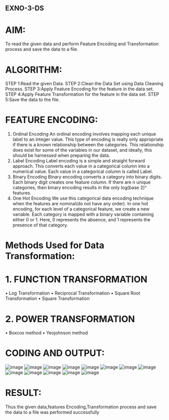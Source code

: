 ## EXNO-3-DS

# AIM:
To read the given data and perform Feature Encoding and Transformation process and save the data to a file.

# ALGORITHM:
STEP 1:Read the given Data.
STEP 2:Clean the Data Set using Data Cleaning Process.
STEP 3:Apply Feature Encoding for the feature in the data set.
STEP 4:Apply Feature Transformation for the feature in the data set.
STEP 5:Save the data to the file.

# FEATURE ENCODING:
1. Ordinal Encoding
An ordinal encoding involves mapping each unique label to an integer value. This type of encoding is really only appropriate if there is a known relationship between the categories. This relationship does exist for some of the variables in our dataset, and ideally, this should be harnessed when preparing the data.
2. Label Encoding
Label encoding is a simple and straight forward approach. This converts each value in a categorical column into a numerical value. Each value in a categorical column is called Label.
3. Binary Encoding
Binary encoding converts a category into binary digits. Each binary digit creates one feature column. If there are n unique categories, then binary encoding results in the only log(base 2)ⁿ features.
4. One Hot Encoding
We use this categorical data encoding technique when the features are nominal(do not have any order). In one hot encoding, for each level of a categorical feature, we create a new variable. Each category is mapped with a binary variable containing either 0 or 1. Here, 0 represents the absence, and 1 represents the presence of that category.

# Methods Used for Data Transformation:
  # 1. FUNCTION TRANSFORMATION
• Log Transformation
• Reciprocal Transformation
• Square Root Transformation
• Square Transformation
  # 2. POWER TRANSFORMATION
• Boxcox method
• Yeojohnson method

# CODING AND OUTPUT:
![image](https://github.com/user-attachments/assets/29b638f8-951e-4ee4-ac06-ae7e3a59b423)
![image](https://github.com/user-attachments/assets/6faa46f8-00e0-44a2-a2db-978d98ddd5e3)
![image](https://github.com/user-attachments/assets/4cf6480e-2817-4438-a225-9002c644c7c7)
![image](https://github.com/user-attachments/assets/e456e69f-da13-40c1-a784-34c733fabbed)
![image](https://github.com/user-attachments/assets/f44f3b72-954f-464d-808b-4cca33268dbb)
![image](https://github.com/user-attachments/assets/31499fca-644e-43d1-8281-a485aaad2752)
![image](https://github.com/user-attachments/assets/062914a7-cab5-49e0-90e4-3653d28bd17e)
![image](https://github.com/user-attachments/assets/04d87f65-1076-4e10-b51b-e00804637f8f)
![image](https://github.com/user-attachments/assets/7f534a58-e089-4b30-9c51-0391e7be2fff)
![image](https://github.com/user-attachments/assets/0ffca66c-4515-4422-a13a-488ba6d234c4)
![image](https://github.com/user-attachments/assets/7e89799e-310f-4784-8672-b950a43861ed)
![image](https://github.com/user-attachments/assets/9f70916e-98c3-4ba0-81c9-be301b7375d0)
![image](https://github.com/user-attachments/assets/f77ac95b-7b9e-4b17-a0e4-7a8195f5b27c)


# RESULT:
Thus the given data,features Encoding,Transformation process and save the data to a file was performed successfully


       
